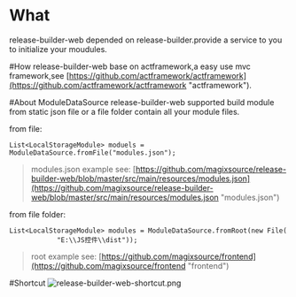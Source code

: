 # What
release-builder-web depended on release-builder.provide a service to you to initialize your moudules.


#How
release-builder-web base on actframework,a easy use mvc framework,see [https://github.com/actframework/actframework](https://github.com/actframework/actframework "actframework").

#About ModuleDataSource
release-builder-web supported build module from static json file or a file folder contain all your module files.

from file:

    List<LocalStorageModule> moduels = ModuleDataSource.fromFile("modules.json");
> modules.json example see: [https://github.com/magixsource/release-builder-web/blob/master/src/main/resources/modules.json](https://github.com/magixsource/release-builder-web/blob/master/src/main/resources/modules.json "modules.json")

from file folder:

	List<LocalStorageModule> modules = ModuleDataSource.fromRoot(new File(
				"E:\\JS控件\\dist"));
> root example see: [https://github.com/magixsource/frontend](https://github.com/magixsource/frontend "frontend")

#Shortcut
![release-builder-web-shortcut.png](https://github.com/magixsource/release-builder-web/blob/master/release-builder-web-shortcut.png)